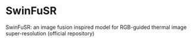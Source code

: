 # SwinFuSR
SwinFuSR: an image fusion inspired model for RGB-guided thermal image super-resolution  (official repository)
